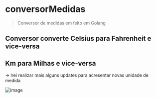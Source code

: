 # conversorMedidas
> Conversor de medidas em feito em Golang


## Conversor converte Celsius para Fahrenheit e vice-versa 
## Km para Milhas e vice-versa

-> Irei realizar mais alguns updates para acresentar novas unidade de medida 

 ![image](https://github.com/ReydnerJorge/conversorMedidas/assets/170190093/10f4bb90-d212-4ff8-9f39-c8d82795e1c8)

